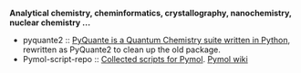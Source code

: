 **Analytical chemistry, cheminformatics, crystallography, nanochemistry, nuclear chemistry ...**


* pyquante2 :: [PyQuante is a Quantum Chemistry suite written in Python](https://github.com/rpmuller/pyquante2/), rewritten as PyQuante2 to clean up the old package.
* Pymol-script-repo :: [Collected scripts for Pymol](https://github.com/Pymol-Scripts/Pymol-script-repo). [Pymol wiki](http://www.pymolwiki.org/index.php/Git_intro)
